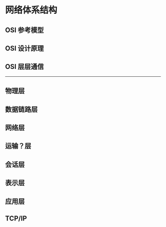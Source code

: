 # 网络体系结构

## OSI 参考模型

## OSI 设计原理

## OSI 层层通信

---

## 物理层

## 数据链路层

## 网络层

## 运输？层

## 会话层

## 表示层

## 应用层

## TCP/IP